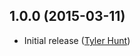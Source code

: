 ## 1.0.0 (2015-03-11)

  * Initial release ([Tyler Hunt][tylerhunt])

[tylerhunt]: http://github.com/tylerhunt
